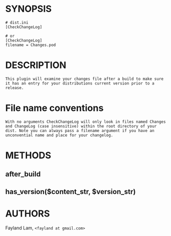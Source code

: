 # SYNOPSIS

    # dist.ini
    [CheckChangeLog]

    # or
    [CheckChangeLog]
    filename = Changes.pod

# DESCRIPTION

    This plugin will examine your changes file after a build to make sure it has an entry for your distributions current version prior to a release.

# File name conventions

    With no arguments CheckChangeLog will only look in files named Changes and ChangeLog (case insensitive) within the root directory of your dist. Note you can always pass a filename argument if you have an unconvential name and place for your changelog.

# METHODS

## after\_build

## has\_version($content\_str, $version\_str)

# AUTHORS

Fayland Lam, `<fayland at gmail.com>`
